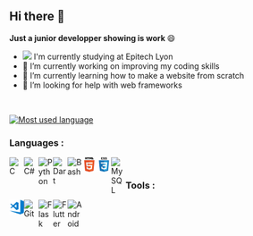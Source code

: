 ## Hi there 👋

<b> Just a junior developper showing is work </b> 😄

- <img width="20px" src="https://newsroom.ionis-group.com/wp-content/uploads/2018/12/epitech-logo-signature-quadri.png"/> I'm currently studying at Epitech Lyon
- 🔭 I’m currently working on improving my coding skills
- 🌱 I’m currently learning how to make a website from scratch
- 🤔 I’m looking for help with web frameworks

<br>

[![Most used language](https://github-readme-stats.vercel.app/api/top-langs/?username=ArthurBoucard&layout=compact&title_color=0dff00&text_color=fff&bg_color=141414)](https://github.com/anuraghazra/github-readme-stats)

### Languages :

<img align="left" alt="C" width="26px" src="https://www.apollo-formation.com/wp-content/uploads/C-250x250.png" />
<img align="left" alt="C#" width="26px" src="https://upload.wikimedia.org/wikipedia/commons/8/82/C_Sharp_logo.png" />
<img align="left" alt="Python" width="26px" src="https://upload.wikimedia.org/wikipedia/commons/thumb/c/c3/Python-logo-notext.svg/480px-Python-logo-notext.svg.png" />
<img align="left" alt="Dart" width="26px" src="https://www.inmanencia.org/wp-content/uploads/2019/11/logo_dart_1080px_clr-min.png" />
<img align="left" alt="Bash" width="26px" src="https://upload.wikimedia.org/wikipedia/commons/thumb/4/4b/Bash_Logo_Colored.svg/1200px-Bash_Logo_Colored.svg.png" />
<img align="left" alt="HTML5" width="26px" src="https://raw.githubusercontent.com/github/explore/80688e429a7d4ef2fca1e82350fe8e3517d3494d/topics/html/html.png" />
<img align="left" alt="CSS3" width="26px" src="https://raw.githubusercontent.com/github/explore/80688e429a7d4ef2fca1e82350fe8e3517d3494d/topics/css/css.png" />
<img align="left" alt="MySQL" width="26px" src="https://framalibre.org/sites/default/files/leslogos/2000px-Mysql-dolphin-square.svg_.png" />

<br>

### Tools :

<img align="left" alt="Visual Studio Code" width="26px" src="https://raw.githubusercontent.com/github/explore/80688e429a7d4ef2fca1e82350fe8e3517d3494d/topics/visual-studio-code/visual-studio-code.png" />
<img align="left" alt="Git" width="26px" src="https://mpng.subpng.com/20190130/xpp/kisspng-git-repository-merge-commit-computer-file-git-blamer-visual-studio-marketplace-5c52281430d399.5889562415488880842.jpg" />
<img align="left" alt="Flask" width="26px" src="https://www.ambient-it.net/wp-content/uploads/2019/12/Logo-Flask-200x175.png" />
<img align="left" alt="Flutter" width="26px" src="https://www.ideematic.com/wp-content/uploads/2020/07/flutter_logo.png" />
<img align="left" alt="Android" width="26px" src="https://upload.wikimedia.org/wikipedia/commons/thumb/3/34/Android_Studio_icon.svg/1024px-Android_Studio_icon.svg.png" />


<!--
**ArthurBoucard/ArthurBoucard** is a ✨ _special_ ✨ repository because its `README.md` (this file) appears on your GitHub profile.

[![Arthur's github stats](https://github-readme-stats.vercel.app/api?username=ArthurBoucard)](https://github.com/anuraghazra/github-readme-stats)

![Screenshot](File in repo location)

Here are some ideas to get you started:

- 👯 I’m looking to collaborate on ...
- 💬 Ask me about ...
- 📫 How to reach me: ...
- 😄 Pronouns: ...
- ⚡ Fun fact: ...
-->
